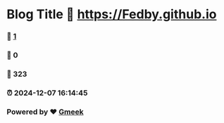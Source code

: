 # Blog Title :link: https://Fedby.github.io 
### :page_facing_up: [1](https://Fedby.github.io/tag.html) 
### :speech_balloon: 0 
### :hibiscus: 323 
### :alarm_clock: 2024-12-07 16:14:45 
### Powered by :heart: [Gmeek](https://github.com/Meekdai/Gmeek)
